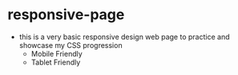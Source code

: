 # responsive-page

* this is a very basic responsive design web page to practice and showcase my CSS progression
    * Mobile Friendly
    * Tablet Friendly